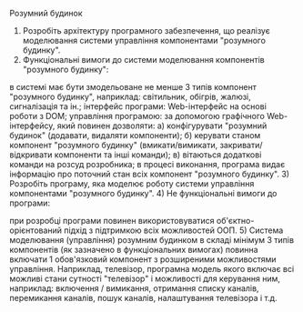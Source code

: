Розумний будинок

1) Розробіть архітектуру програмного забезпечення, що реалізує моделювання системи управління компонентами "розумного будинку".
2) Функціональні вимоги до системи моделювання компонентів "розумного будинку":
    
в системі має бути змодельоване не менше 3 типів компонент "розумного будинку", наприклад: світильник, обігрів, жалюзі, сигналізація та ін.;
інтерфейс програми: Web-інтерфейс на основі роботи з DOM;
управління програмою: за допомогою графічного Web-інтерфейсу, який повинен дозволяти:
  а) конфігурувати "розумний будинок" (додавати, видаляти компоненти);
  б) керувати станом компонент "розумного будинку" (вмикати/вимикати, закривати/відкривати компоненти та інші команди);
  в) вітаються додаткові команди на розсуд розробника;
в процесі виконання, програма видає інформацію про поточний стан всіх компонент "розумного будинку".
3) Розробіть програму, яка моделює роботу системи управління компонентами "розумного будинку".
4) Не функціональні вимоги до програми:
    
при розробці програми повинен використовуватися об'єктно-орієнтований підхід з підтримкою всіх можливостей ООП.
5) Система моделювання (управління) розумним будинком в складі мінімум 3 типів компонентів (як зазначено в функціональних вимогах) повинна включати 1 обов'язковий компонент з розширеними можливостями управління. Наприклад, телевізор, програмна модель якого включає всі можливі стани сутності "телевізор" і можливості для керування ним, наприклад: включення / вимикання, отримання списку каналів, перемикання каналів, пошук каналів, налаштування телевізора і т.д.